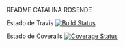 README CATALINA ROSENDE

		
Estado de Travis [![Build Status](https://travis-ci.org/crosende1/Tarea2_v2.svg?branch=deploy)](https://travis-ci.org/crosende1/Tarea2_v2)
  		  
Estado de Coveralls [![Coverage Status](https://coveralls.io/repos/github/crosende1/Tarea2_v2/badge.svg?branch=deploy)](https://coveralls.io/github/crosende1/Tarea2_v2?branch=deploy)